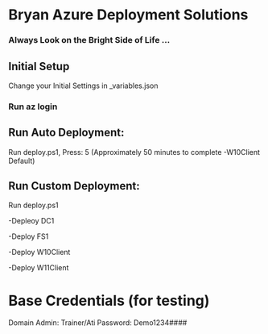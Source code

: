 # Bryan Azure Deployment Solutions

### Always Look on the Bright Side of Life ...

## Initial Setup

Change your Initial Settings in _variables.json


### Run az login

## Run Auto Deployment:

Run deploy.ps1, Press: 5 (Approximately 50 minutes to complete -W10Client Default)

## Run Custom Deployment:

Run deploy.ps1

-Depleoy DC1

-Deploy FS1

-Deploy W10Client

-Deploy W11Client


# Base Credentials (for testing)

Domain Admin:
Trainer/Ati
Password: Demo1234####
